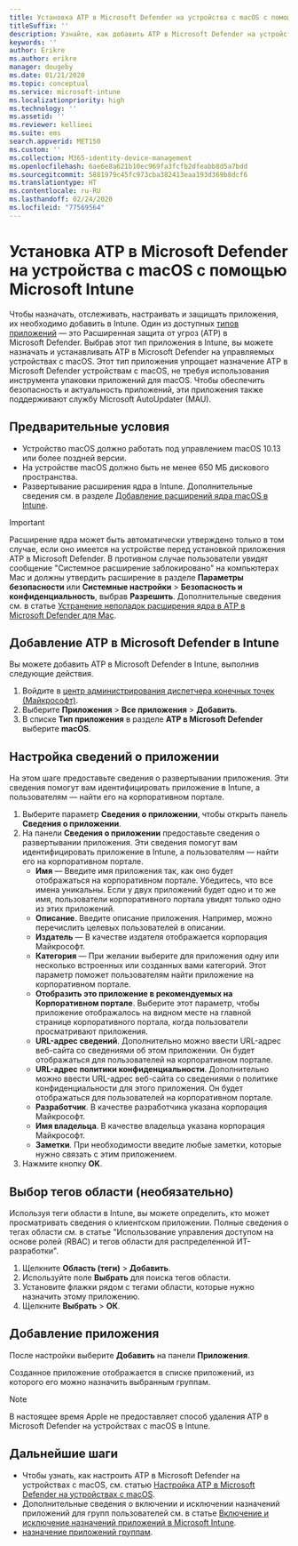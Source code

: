 ```yaml
---
title: Установка ATP в Microsoft Defender на устройства с macOS с помощью Microsoft Intune
titleSuffix: ''
description: Узнайте, как добавить ATP в Microsoft Defender на устройства с macOS с помощью Microsoft Intune.
keywords: ''
author: Erikre
ms.author: erikre
manager: dougeby
ms.date: 01/21/2020
ms.topic: conceptual
ms.service: microsoft-intune
ms.localizationpriority: high
ms.technology: ''
ms.assetid: ''
ms.reviewer: kellieei
ms.suite: ems
search.appverid: MET150
ms.custom: ''
ms.collection: M365-identity-device-management
ms.openlocfilehash: 6ae6e8a621b10ec969fa3fcfb2dfeabb8d5a7bdd
ms.sourcegitcommit: 5881979c45fc973cba382413eaa193d369b8dcf6
ms.translationtype: HT
ms.contentlocale: ru-RU
ms.lasthandoff: 02/24/2020
ms.locfileid: "77569564"
---
```

# <a name="add-microsoft-defender-atp-to-macos-devices-using-microsoft-intune"></a>Установка ATP в Microsoft Defender на устройства с macOS с помощью Microsoft Intune

Чтобы назначать, отслеживать, настраивать и защищать приложения, их необходимо добавить в Intune. Один из доступных [типов приложений](~/apps/apps-add.md#app-types-in-microsoft-intune) — это Расширенная защита от угроз (ATP) в Microsoft Defender. Выбрав этот тип приложения в Intune, вы можете назначать и устанавливать ATP в Microsoft Defender на управляемых устройствах с macOS. Этот тип приложения упрощает назначение ATP в Microsoft Defender устройствам с macOS, не требуя использования инструмента упаковки приложений для macOS. Чтобы обеспечить безопасность и актуальность приложений, эти приложения также поддерживают службу Microsoft AutoUpdater (MAU).

## <a name="prerequisites"></a>Предварительные условия
- Устройство macOS должно работать под управлением macOS 10.13 или более поздней версии.
- На устройстве macOS должно быть не менее 650 МБ дискового пространства.
- Развертывание расширения ядра в Intune. Дополнительные сведения см. в разделе [Добавление расширений ядра macOS в Intune](~/configuration/kernel-extensions-overview-macos.md).

> [!IMPORTANT]
> Расширение ядра может быть автоматически утверждено только в том случае, если оно имеется на устройстве перед установкой приложения ATP в Microsoft Defender. В противном случае пользователи увидят сообщение "Системное расширение заблокировано" на компьютерах Mac и должны утвердить расширение в разделе **Параметры безопасности** или **Системные настройки** > **Безопасность и конфиденциальность**, выбрав **Разрешить**. Дополнительные сведения см. в статье [Устранение неполадок расширения ядра в ATP в Microsoft Defender для Mac](https://docs.microsoft.com/windows/security/threat-protection/microsoft-defender-atp/mac-support-kext).

## <a name="add-microsoft-defender-atp-to-intune"></a>Добавление ATP в Microsoft Defender в Intune
Вы можете добавить ATP в Microsoft Defender в Intune, выполнив следующие действия.

1. Войдите в [центр администрирования диспетчера конечных точек (Майкрософт)](https://go.microsoft.com/fwlink/?linkid=2109431).
2. Выберите **Приложения** > **Все приложения** > **Добавить**.
3. В списке **Тип приложения** в разделе **ATP в Microsoft Defender** выберите **macOS**.

## <a name="configure-app-information"></a>Настройка сведений о приложении
На этом шаге предоставьте сведения о развертывании приложения. Эти сведения помогут вам идентифицировать приложение в Intune, а пользователям — найти его на корпоративном портале.

1. Выберите параметр **Сведения о приложении**, чтобы открыть панель **Сведения о приложении**.
2. На панели **Сведения о приложении** предоставьте сведения о развертывании приложения. Эти сведения помогут вам идентифицировать приложение в Intune, а пользователям — найти его на корпоративном портале.
    - **Имя** — Введите имя приложения так, как оно будет отображаться на корпоративном портале. Убедитесь, что все имена уникальны. Если у двух приложений будет одно и то же имя, пользователи корпоративного портала увидят только одно из этих приложений.
    - **Описание**. Введите описание приложения. Например, можно перечислить целевых пользователей в описании.
    - **Издатель** — В качестве издателя отображается корпорация Майкрософт.
    - **Категория** — При желании выберите для приложения одну или несколько встроенных или созданных вами категорий. Этот параметр поможет пользователям найти приложение на корпоративном портале.
    - **Отобразить это приложение в рекомендуемых на Корпоративном портале**. Выберите этот параметр, чтобы приложение отображалось на видном месте на главной странице корпоративного портала, когда пользователи просматривают приложения.
    - **URL-адрес сведений**. Дополнительно можно ввести URL-адрес веб-сайта со сведениями об этом приложении. Он будет отображаться для пользователей на корпоративном портале.
    - **URL-адрес политики конфиденциальности**. Дополнительно можно ввести URL-адрес веб-сайта со сведениями о политике конфиденциальности для этого приложения. Он будет отображаться для пользователей на корпоративном портале.
    - **Разработчик**. В качестве разработчика указана корпорация Майкрософт.
    - **Имя владельца**. В качестве владельца указана корпорация Майкрософт.
    - **Заметки**. При необходимости введите любые заметки, которые нужно связать с этим приложением.
3. Нажмите кнопку **OK**.

## <a name="select-scope-tags-optional"></a>Выбор тегов области (необязательно)
Используя теги области в Intune, вы можете определить, кто может просматривать сведения о клиентском приложении. Полные сведения о тегах области см. в статье "Использование управления доступом на основе ролей (RBAC) и тегов области для распределенной ИТ-разработки".
1.  Щелкните **Область (теги)**  > **Добавить**.
2.  Используйте поле **Выбрать** для поиска тегов области.
3.  Установите флажки рядом с тегами области, которые нужно назначить этому приложению.
4.  Щелкните **Выбрать** > **ОК**.

## <a name="add-the-app"></a>Добавление приложения
После настройки выберите **Добавить** на панели **Приложения**. 

Созданное приложение отображается в списке приложений, из которого его можно назначить выбранным группам. 

> [!NOTE]
> В настоящее время Apple не предоставляет способ удаления ATP в Microsoft Defender на устройствах с macOS в Intune.

## <a name="next-steps"></a>Дальнейшие шаги
- Чтобы узнать, как настроить ATP в Microsoft Defender на устройствах с macOS, см. статью [Настройка ATP в Microsoft Defender на устройствах с macOS](https://docs.microsoft.com/windows/security/threat-protection/microsoft-defender-atp/mac-preferences).
- Дополнительные сведения о включении и исключении назначений приложений для групп пользователей см. в статье [Включение и исключение назначений приложений в Microsoft Intune](~/apps/apps-inc-exl-assignments.md).
- [назначение приложений группам](~/apps/apps-deploy.md).

